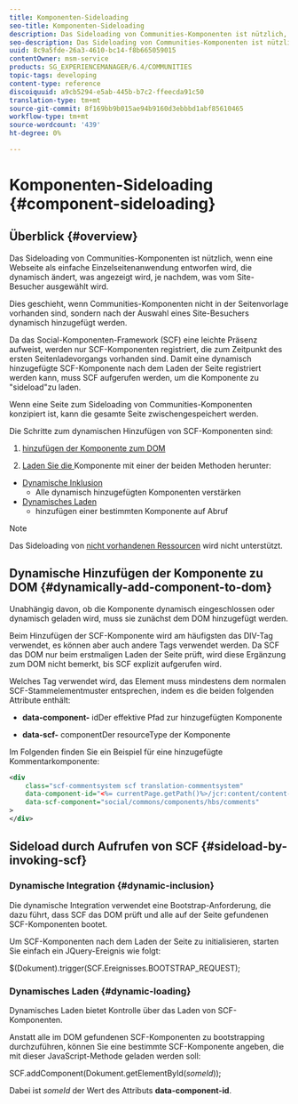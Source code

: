 ```yaml
---
title: Komponenten-Sideloading
seo-title: Komponenten-Sideloading
description: Das Sideloading von Communities-Komponenten ist nützlich, wenn eine Webseite als einfache Einzelseitenanwendung entworfen wird, die dynamisch ändert, was angezeigt wird, je nachdem, was vom Site-Besucher ausgewählt wurde.
seo-description: Das Sideloading von Communities-Komponenten ist nützlich, wenn eine Webseite als einfache Einzelseitenanwendung entworfen wird, die dynamisch ändert, was angezeigt wird, je nachdem, was vom Site-Besucher ausgewählt wurde.
uuid: 8c9a5fde-26a3-4610-bc14-f8b665059015
contentOwner: msm-service
products: SG_EXPERIENCEMANAGER/6.4/COMMUNITIES
topic-tags: developing
content-type: reference
discoiquuid: a9cb5294-e5ab-445b-b7c2-ffeecda91c50
translation-type: tm+mt
source-git-commit: 8f169bb9b015ae94b9160d3ebbbd1abf85610465
workflow-type: tm+mt
source-wordcount: '439'
ht-degree: 0%

---
```



# Komponenten-Sideloading {#component-sideloading}

## Überblick {#overview}

Das Sideloading von Communities-Komponenten ist nützlich, wenn eine Webseite als einfache Einzelseitenanwendung entworfen wird, die dynamisch ändert, was angezeigt wird, je nachdem, was vom Site-Besucher ausgewählt wird.

Dies geschieht, wenn Communities-Komponenten nicht in der Seitenvorlage vorhanden sind, sondern nach der Auswahl eines Site-Besuchers dynamisch hinzugefügt werden.

Da das Social-Komponenten-Framework (SCF) eine leichte Präsenz aufweist, werden nur SCF-Komponenten registriert, die zum Zeitpunkt des ersten Seitenladevorgangs vorhanden sind. Damit eine dynamisch hinzugefügte SCF-Komponente nach dem Laden der Seite registriert werden kann, muss SCF aufgerufen werden, um die Komponente zu &quot;sideload&quot;zu laden.

Wenn eine Seite zum Sideloading von Communities-Komponenten konzipiert ist, kann die gesamte Seite zwischengespeichert werden.

Die Schritte zum dynamischen Hinzufügen von SCF-Komponenten sind:

1. [hinzufügen der Komponente zum DOM](#dynamically-add-component-to-dom)

1. [Laden Sie die ](#sideload-by-invoking-scf) Komponente mit einer der beiden Methoden herunter:

* [Dynamische Inklusion](#dynamic-inclusion)
   * Alle dynamisch hinzugefügten Komponenten verstärken
* [Dynamisches Laden](#dynamic-loading)
   * hinzufügen einer bestimmten Komponente auf Abruf

>[!NOTE]
>
>Das Sideloading von [nicht vorhandenen Ressourcen](scf.md#add-or-include-a-communities-component) wird nicht unterstützt.

## Dynamische Hinzufügen der Komponente zu DOM {#dynamically-add-component-to-dom}

Unabhängig davon, ob die Komponente dynamisch eingeschlossen oder dynamisch geladen wird, muss sie zunächst dem DOM hinzugefügt werden.

Beim Hinzufügen der SCF-Komponente wird am häufigsten das DIV-Tag verwendet, es können aber auch andere Tags verwendet werden. Da SCF das DOM nur beim erstmaligen Laden der Seite prüft, wird diese Ergänzung zum DOM nicht bemerkt, bis SCF explizit aufgerufen wird.

Welches Tag verwendet wird, das Element muss mindestens dem normalen SCF-Stammelementmuster entsprechen, indem es die beiden folgenden Attribute enthält:

* **data-component-**
idDer effektive Pfad zur hinzugefügten Komponente

* **data-scf-**
componentDer resourceType der Komponente

Im Folgenden finden Sie ein Beispiel für eine hinzugefügte Kommentarkomponente:

```xml
<div
    class="scf-commentsystem scf translation-commentsystem" 
    data-component-id="<%= currentPage.getPath()%>/jcr:content/content-left/comments"
    data-scf-component="social/commons/components/hbs/comments"
>
</div>
```

## Sideload durch Aufrufen von SCF {#sideload-by-invoking-scf}

### Dynamische Integration {#dynamic-inclusion}

Die dynamische Integration verwendet eine Bootstrap-Anforderung, die dazu führt, dass SCF das DOM prüft und alle auf der Seite gefundenen SCF-Komponenten bootet.

Um SCF-Komponenten nach dem Laden der Seite zu initialisieren, starten Sie einfach ein JQuery-Ereignis wie folgt:

$(Dokument).trigger(SCF.Ereignisses.BOOTSTRAP_REQUEST);

### Dynamisches Laden {#dynamic-loading}

Dynamisches Laden bietet Kontrolle über das Laden von SCF-Komponenten.

Anstatt alle im DOM gefundenen SCF-Komponenten zu bootstrapping durchzuführen, können Sie eine bestimmte SCF-Komponente angeben, die mit dieser JavaScript-Methode geladen werden soll:

SCF.addComponent(Dokument.getElementById(*someId*));

Dabei ist *someId* der Wert des Attributs **data-component-id**.
